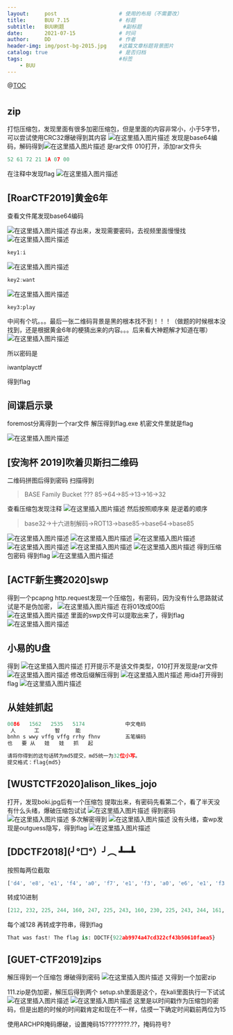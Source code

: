 ```yaml
---
layout:     post   				    # 使用的布局（不需要改）
title:      BUU 7.15 				# 标题 
subtitle:   BUU刷题					#副标题
date:       2021-07-15 				# 时间
author:     DD 						# 作者
header-img: img/post-bg-2015.jpg 	#这篇文章标题背景图片
catalog: true 						# 是否归档
tags:								#标签
    - BUU
---
```




﻿@[TOC](buu刷题)
# 
## 
### 

## zip
打恺压缩包，发现里面有很多加密压缩包，但是里面的内容非常小，小于5字节，可以尝试使用CRC32爆破得到其内容
![在这里插入图片描述](https://img-blog.csdnimg.cn/20210715104720802.png?x-oss-process=image/watermark,type_ZmFuZ3poZW5naGVpdGk,shadow_10,text_aHR0cHM6Ly9ibG9nLmNzZG4ubmV0L0dyYXBlU291cg==,size_16,color_FFFFFF,t_70)
发现是base64编码，解码得到![在这里插入图片描述](https://img-blog.csdnimg.cn/20210715120924658.png?x-oss-process=image/watermark,type_ZmFuZ3poZW5naGVpdGk,shadow_10,text_aHR0cHM6Ly9ibG9nLmNzZG4ubmV0L0dyYXBlU291cg==,size_16,color_FFFFFF,t_70)
是rar文件
010打开，添加rar文件头

```python
52 61 72 21 1A 07 00
```
在注释中发现flag
![在这里插入图片描述](https://img-blog.csdnimg.cn/2021071512192544.png?x-oss-process=image/watermark,type_ZmFuZ3poZW5naGVpdGk,shadow_10,text_aHR0cHM6Ly9ibG9nLmNzZG4ubmV0L0dyYXBlU291cg==,size_16,color_FFFFFF,t_70)

## [RoarCTF2019]黄金6年
查看文件尾发现base64编码

![在这里插入图片描述](https://img-blog.csdnimg.cn/20210715124509126.png?x-oss-process=image/watermark,type_ZmFuZ3poZW5naGVpdGk,shadow_10,text_aHR0cHM6Ly9ibG9nLmNzZG4ubmV0L0dyYXBlU291cg==,size_16,color_FFFFFF,t_70)
存出来，发现需要密码，去视频里面慢慢找
![在这里插入图片描述](https://img-blog.csdnimg.cn/20210715125100955.png?x-oss-process=image/watermark,type_ZmFuZ3poZW5naGVpdGk,shadow_10,text_aHR0cHM6Ly9ibG9nLmNzZG4ubmV0L0dyYXBlU291cg==,size_16,color_FFFFFF,t_70)


```kotlin
key1:i
```
![在这里插入图片描述](https://img-blog.csdnimg.cn/2021071512552387.png?x-oss-process=image/watermark,type_ZmFuZ3poZW5naGVpdGk,shadow_10,text_aHR0cHM6Ly9ibG9nLmNzZG4ubmV0L0dyYXBlU291cg==,size_16,color_FFFFFF,t_70)

```objectivec
key2:want
```

![在这里插入图片描述](https://img-blog.csdnimg.cn/20210715125259392.png?x-oss-process=image/watermark,type_ZmFuZ3poZW5naGVpdGk,shadow_10,text_aHR0cHM6Ly9ibG9nLmNzZG4ubmV0L0dyYXBlU291cg==,size_16,color_FFFFFF,t_70)

```markup
key3:play
```
中间有个坑。。。最后一张二维码背景是黑的根本找不到！！！（做题的时候根本没找到，还是根据黄金6年的梗猜出来的内容。。。后来看大神题解才知道在哪）
![在这里插入图片描述](https://img-blog.csdnimg.cn/20210715142857491.png)

所以密码是

iwantplayctf

得到flag

## 间谍启示录
foremost分离得到一个rar文件
解压得到flag.exe
机密文件里就是flag

![在这里插入图片描述](https://img-blog.csdnimg.cn/2021071515402555.png?x-oss-process=image/watermark,type_ZmFuZ3poZW5naGVpdGk,shadow_10,text_aHR0cHM6Ly9ibG9nLmNzZG4ubmV0L0dyYXBlU291cg==,size_16,color_FFFFFF,t_70)
## [安洵杯 2019]吹着贝斯扫二维码
二维码拼图后得到密码
扫描得到

> BASE Family Bucket ???
85->64->85->13->16->32

查看压缩包发现注释
![在这里插入图片描述](https://img-blog.csdnimg.cn/20210715162458512.png)
然后按照顺序来
是逆着的顺序

> base32->十六进制解码->ROT13->base85->base64->base85

![在这里插入图片描述](https://img-blog.csdnimg.cn/20210715162548667.png?x-oss-process=image/watermark,type_ZmFuZ3poZW5naGVpdGk,shadow_10,text_aHR0cHM6Ly9ibG9nLmNzZG4ubmV0L0dyYXBlU291cg==,size_16,color_FFFFFF,t_70)
![在这里插入图片描述](https://img-blog.csdnimg.cn/20210715162716232.png)
![在这里插入图片描述](https://img-blog.csdnimg.cn/20210715162750800.png?x-oss-process=image/watermark,type_ZmFuZ3poZW5naGVpdGk,shadow_10,text_aHR0cHM6Ly9ibG9nLmNzZG4ubmV0L0dyYXBlU291cg==,size_16,color_FFFFFF,t_70)
![在这里插入图片描述](https://img-blog.csdnimg.cn/20210715162827372.png?x-oss-process=image/watermark,type_ZmFuZ3poZW5naGVpdGk,shadow_10,text_aHR0cHM6Ly9ibG9nLmNzZG4ubmV0L0dyYXBlU291cg==,size_16,color_FFFFFF,t_70)
![在这里插入图片描述](https://img-blog.csdnimg.cn/20210715162844159.png?x-oss-process=image/watermark,type_ZmFuZ3poZW5naGVpdGk,shadow_10,text_aHR0cHM6Ly9ibG9nLmNzZG4ubmV0L0dyYXBlU291cg==,size_16,color_FFFFFF,t_70)
![在这里插入图片描述](https://img-blog.csdnimg.cn/20210715162905793.png?x-oss-process=image/watermark,type_ZmFuZ3poZW5naGVpdGk,shadow_10,text_aHR0cHM6Ly9ibG9nLmNzZG4ubmV0L0dyYXBlU291cg==,size_16,color_FFFFFF,t_70)
得到压缩包密码
得到flag
![在这里插入图片描述](https://img-blog.csdnimg.cn/20210715163006102.png?x-oss-process=image/watermark,type_ZmFuZ3poZW5naGVpdGk,shadow_10,text_aHR0cHM6Ly9ibG9nLmNzZG4ubmV0L0dyYXBlU291cg==,size_16,color_FFFFFF,t_70)

## [ACTF新生赛2020]swp

得到一个pcapng
http.request发现一个压缩包，有密码，因为没有什么思路就试试是不是伪加密，
![在这里插入图片描述](https://img-blog.csdnimg.cn/202107151742106.png)
在将01改成00后
![在这里插入图片描述](https://img-blog.csdnimg.cn/2021071517425758.png?x-oss-process=image/watermark,type_ZmFuZ3poZW5naGVpdGk,shadow_10,text_aHR0cHM6Ly9ibG9nLmNzZG4ubmV0L0dyYXBlU291cg==,size_16,color_FFFFFF,t_70)
里面的swp文件可以提取出来了，得到flag
![在这里插入图片描述](https://img-blog.csdnimg.cn/2021071517432649.png)
## 小易的U盘
得到
![在这里插入图片描述](https://img-blog.csdnimg.cn/20210715174541996.png)
打开提示不是该文件类型，010打开发现是rar文件
![在这里插入图片描述](https://img-blog.csdnimg.cn/20210715174610461.png?x-oss-process=image/watermark,type_ZmFuZ3poZW5naGVpdGk,shadow_10,text_aHR0cHM6Ly9ibG9nLmNzZG4ubmV0L0dyYXBlU291cg==,size_16,color_FFFFFF,t_70)
修改后缀解压得到
![在这里插入图片描述](https://img-blog.csdnimg.cn/20210715182202207.png?x-oss-process=image/watermark,type_ZmFuZ3poZW5naGVpdGk,shadow_10,text_aHR0cHM6Ly9ibG9nLmNzZG4ubmV0L0dyYXBlU291cg==,size_16,color_FFFFFF,t_70)
用ida打开得到flag
![在这里插入图片描述](https://img-blog.csdnimg.cn/20210715182142309.png)

## 从娃娃抓起

```python
0086   1562   2535   5174             中文电码
 人      工     智     能
bnhn s wwy vffg vffg rrhy fhnv        五笔编码
也   要 从   娃   娃   抓   起

请将你得到的这句话转为md5提交，md5统一为32位小写。
提交格式：flag{md5}

```

## [WUSTCTF2020]alison_likes_jojo
打开，发现boki.jpg后有一个压缩包
提取出来，有密码先看第二个，看了半天没有什么头绪，爆破压缩包试试
![在这里插入图片描述](https://img-blog.csdnimg.cn/20210715184516794.png?x-oss-process=image/watermark,type_ZmFuZ3poZW5naGVpdGk,shadow_10,text_aHR0cHM6Ly9ibG9nLmNzZG4ubmV0L0dyYXBlU291cg==,size_16,color_FFFFFF,t_70)
得到密码
![在这里插入图片描述](https://img-blog.csdnimg.cn/20210715184539657.png?x-oss-process=image/watermark,type_ZmFuZ3poZW5naGVpdGk,shadow_10,text_aHR0cHM6Ly9ibG9nLmNzZG4ubmV0L0dyYXBlU291cg==,size_16,color_FFFFFF,t_70)
多次解密得到
![在这里插入图片描述](https://img-blog.csdnimg.cn/20210715184600278.png?x-oss-process=image/watermark,type_ZmFuZ3poZW5naGVpdGk,shadow_10,text_aHR0cHM6Ly9ibG9nLmNzZG4ubmV0L0dyYXBlU291cg==,size_16,color_FFFFFF,t_70)
没有头绪，查wp发现是outguess隐写，得到flag
![在这里插入图片描述](https://img-blog.csdnimg.cn/20210715185519588.png)
## [DDCTF2018](╯°□°）╯︵ ┻━┻
按照每两位截取

```python
['d4', 'e8', 'e1', 'f4', 'a0', 'f7', 'e1', 'f3', 'a0', 'e6', 'e1', 'f3', 'f4', 'a1', 'a0', 'd4', 'e8', 'e5', 'a0', 'e6', 'ec', 'e1', 'e7', 'a0', 'e9', 'f3', 'ba', 'a0', 'c4', 'c4', 'c3', 'd4', 'c6', 'fb', 'b9', 'b2', 'b2', 'e1', 'e2', 'b9', 'b9', 'b7', 'b4', 'e1', 'b4', 'b7', 'e3', 'e4', 'b3', 'b2', 'b2', 'e3', 'e6', 'b4', 'b3', 'e2', 'b5', 'b0', 'b6', 'b1', 'b0', 'e6', 'e1', 'e5', 'e1', 'b5', 'fd']

```
转成10进制

```python
[212, 232, 225, 244, 160, 247, 225, 243, 160, 230, 225, 243, 244, 161, 160, 212, 232, 229, 160, 230, 236, 225, 231, 160, 233, 243, 186, 160, 196, 196, 195, 212, 198, 251, 185, 178, 178, 225, 226, 185, 185, 183, 180, 225, 180, 183, 227, 228, 179, 178, 178, 227, 230, 180, 179, 226, 181, 176, 182, 177, 176, 230, 225, 229, 225, 181, 253]

```
每个减128
再转成字符串，得到flag

```python
That was fast! The flag is: DDCTF{922ab9974a47cd322cf43b50610faea5}

```

## [GUET-CTF2019]zips
解压得到一个压缩包
爆破得到密码
![在这里插入图片描述](https://img-blog.csdnimg.cn/20210715194645487.png?x-oss-process=image/watermark,type_ZmFuZ3poZW5naGVpdGk,shadow_10,text_aHR0cHM6Ly9ibG9nLmNzZG4ubmV0L0dyYXBlU291cg==,size_16,color_FFFFFF,t_70)
又得到一个加密zip

111.zip是伪加密，解压后得到两个
setup.sh里面是这个，在kali里面执行一下试试
![在这里插入图片描述](https://img-blog.csdnimg.cn/20210715195240881.png)
![在这里插入图片描述](https://img-blog.csdnimg.cn/20210715195545665.png)
这里是以时间戳作为压缩包的密码，但是出题的时候的时间戳肯定和现在不一样，估摸一下确定时间戳前两位为15

使用ARCHPR掩码爆破，设置掩码15????????.??，掩码符号?

